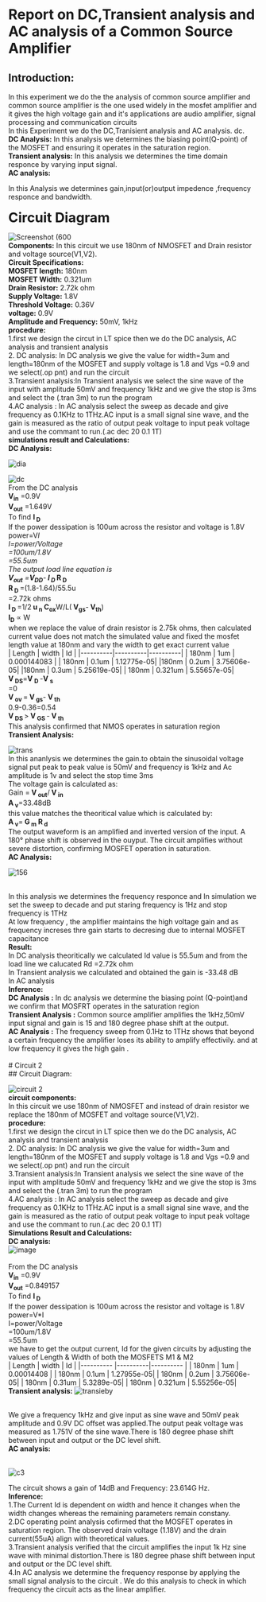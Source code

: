 # **Report on DC,Transient analysis and AC analysis of a Common Source Amplifier**
## **Introduction:**
</p>     In this experiment we do the the analysis of common source amplifier 
and common source amplifier is the one used widely in the mosfet amplifier and it gives the 
high voltage gain and it's applications are audio amplifier, signal processing and communication circuits
<br> In this Experiment we do the DC,Tranisient analysis and AC analysis.
dc.<br>
<b> DC Analysis:</b>
In this analysis we determines the biasing point(Q-point) of the MOSFET and ensuring it operates in the saturation region.
<br>
<b> Transient analysis:</b>
In this analysis we determines the time domain responce by varying input signal.
<br>
<b> AC analysis:</b>

In this Analysis we determines gain,input(or)output impedence ,frequency responce and bandwidth.
<br>
<br>
<b style="font-size: 27px;"> Circuit Diagram </b>


 ![Screenshot (600](https://github.com/user-attachments/assets/5ec39989-0a30-4e1b-921d-a3b359814ff9)
<br>
<b> Components:</b>
In this circuit we use 180nm of NMOSFET and Drain resistor and voltage source(V1,V2).
<br>
<b> Circuit Specifications:</b>
 <br>
 <b>MOSFET length:</b>
180nm
<br>
<b> MOSFET Width:</b>
0.321um
<br>
<b> Drain Resistor:</b>
2.72k ohm
<br>
<b> Supply Voltage:</b>
1.8V
<br>
<b> Threshold Voltage:</b>
0.36V
<br>
<b> voltage:</b>
0.9V
<br>
<b> Amplitude and Frequency:</b>
50mV, 1kHz
<br>
<b> procedure:</b>
<br>
1.first we design the circut in LT spice then we do the DC analysis, AC analysis and transient analysis
<br>
2. DC analysis: In DC analysis  we give the value for width=3um and length=180nm of the MOSFET and supply voltage is 1.8 and Vgs =0.9 and we select(.op pnt) and run the circuit
<br>
 3.Transient analysis:In Transient analysis we select the sine wave of the input with amplitude 50mV and frequency 1kHz and we give the stop is 3ms and select the (.tran 3m) to run the program
<br>
  4.AC analysis : In AC analysis select the sweep as decade and give frequency as 0.1KHz to 1THz.AC input is a small signal sine wave, and the gain is measured as the ratio of output peak voltage to input peak voltage and use the commant to run.(.ac dec 20 0.1 1T)
<br>
<b>simulations result and Calculations:</b>
<br>
<b> DC Analysis:</b>
<br>




![dia](https://github.com/user-attachments/assets/c99f2146-840e-49da-b01d-e8e4990a16a0)
<br>


![dc](https://github.com/user-attachments/assets/230737ba-c4c2-45a3-8916-d650cf94fd77)
<br>
From the DC analysis
<br>
<b>V<sub>in</b>
=0.9V
<br>
<b>V<sub>out</b>
=1.649V
<br>
To find <b> I<sub> D </b>
<br>
If the power dessipation is 100um across the resistor and voltage is 1.8V
<br>
power=V*I
<br>
I=power/Voltage
<br>
  =100um/1.8V
  <br>
 =55.5um
<br>
The output load line equation is
<br>
<b> V<sub>out</b>
=<b>V<sub>DD</b>-<b> I<sub> D </b>*<b> R<sub> D </b>
<br>
<b> R<sub> D </b>=(1.8-1.64)/55.5u
<br>
=2.72k ohms
<br>
<b> I<sub> D </b>
=1/2<b> u<sub> n</b><b> C<sub>ox</b>W/L(<b> V<sub>gs</b>-<b> V<sub>th</b>)
<br>
<b> I<sub>D</b> &prop; W
<br>
when we replace the value of drain resistor is 2.75k ohms, then  calculated current value does not match the simulated value and fixed the mosfet length value at 180nm and
vary the width to get exact current value
<br>
| Length   | width    | Id       |
|----------|----------|----------|
| 180nm    | 1um      | 0.000144083 |
| 180nm    | 0.1um    | 1.12775e-05|
|180nm     | 0.2um    | 3.75606e-05|
|180nm     | 0.3um    |  5.25619e-05|
| 180nm    | 0.321um   |  5.55657e-05|
<br>
<b> V<sub> DS</b>=<b>V <sub> D </b>-<b>V <sub> s </b>
<br>
  =0
<br>
<b> V<sub> ov </b>=<b> V<sub> gs</b>-<b> V<sub> th </b>
<br> 
0.9-0.36=0.54
<br>
<b> V<sub> DS </b>><b> V<sub> GS </b>-<b> V<sub> th </b>
<br>
 This analysis confirmed that NMOS operates in saturation region
 <br>
 <b> Transient Analysis:</b>
 <br>
 

 
![trans](https://github.com/user-attachments/assets/0f7158ef-92ca-4150-a70c-1e0bf359651c)
<br>
In this ananlysis we determines the gain.to obtain the sinusoidal voltage signal put peak to peak value is 50mV and frequency is 1kHz and Ac amplitude is 1v and select the stop time 3ms
<br>
The voltage gain is calculated as:
<br>
Gain =<b> V<sub> out</b>/<b> V<sub> in</b>
<br>
<b> A<sub> v</b>=33.48dB
<br>
this value matches the theoritical value which is calculated by:
<br>
<b> A<sub> v</b>=<b> G<sub> m</b><b> R<sub> d</b>
<br>
The output waveform is an amplified and inverted version of the input.
A 180° phase shift is observed in the ouyput.
The circuit amplifies without severe distortion, confirming MOSFET operation in saturation.
<br>
<b> AC Analysis:</b>

![156](https://github.com/user-attachments/assets/1a40a478-ba45-4e37-9de9-cbe7f0c100e9)

<br>
In this analysis we determines the frequency responce and In  simulation we set the sweep to decade and put staring frequency is 1Hz and stop frequency is 1THz
<br>
At low frequency , the amplifier maintains the  high voltage gain and as frequency increses thre gain starts to decresing due to internal MOSFET capacitance
<br>
<b>Result:</b>
<br>
In DC analysis theoritically we calculated Id value is 55.5um and from the load line we calucated Rd =2.72k ohm
<br>
In Transient analysis we calculated and obtained the gain is -33.48 dB
<br>
In AC analysis 
<br>
<b> Inference:</b>
<br>
<b>DC Analysis :</b>
In dc analysis we  determine the biasing point (Q-point)and we confirm that MOSFRT operates in the saturation region
<br>
<b> Transient Analysis :</b>
Common source amplifier amplifies the 1kHz,50mV input signal and  gain is 15 and 180 degree phase shift at the output.
<br>
<b>AC Analysis :</b>
The frequency sweep from 0.1Hz to 1THz shows that beyond a certain frequency the amplifier loses its ability to amplify effectivily.
and at low frequency it gives the high gain .
<br>
<br>
# Circuit 2
<br>
## Circuit Diagram: 
<br>



![circuit 2](https://github.com/user-attachments/assets/6119c0aa-703b-4d5b-985e-380fd8a92b51)
<Br>
<b> circuit components:</b>
<br>
In this circuit we use 180nm of NMOSFET and instead of drain resistor we replace the 180nm of MOSFET and voltage source(V1,V2).
<br>
<b> procedure:</b>
<br>
1.first we design the circut in LT spice then we do the DC analysis, AC analysis and transient analysis
<br>
2. DC analysis: In DC analysis  we give the value for width=3um and length=180nm of the MOSFET and supply voltage is 1.8 and Vgs =0.9 and we select(.op pnt) and run the circuit
<br>
 3.Transient analysis:In Transient analysis we select the sine wave of the input with amplitude 50mV and frequency 1kHz and we give the stop is 3ms and select the (.tran 3m) to run the program
<br>
  4.AC analysis : In AC analysis select the sweep as decade and give frequency as 0.1KHz to 1THz.AC input is a small signal sine wave, and the gain is measured as the ratio of output peak voltage to input peak voltage and use the commant to run.(.ac dec 20 0.1 1T)
<br>
<b>Simulations Result and Calculations:</b>
<br>
<b> DC analysis:</b>
<br>
![image](https://github.com/user-attachments/assets/0aee3c28-1bcf-4e39-8fb7-bf1eb1344af4)
<br>
<br>
From the DC analysis
<br>
<b>V<sub>in</b>
=0.9V
<br>
<b>V<sub>out</b>
=0.849157
<br>
To find <b> I<sub> D </b>
<br>
If the power dessipation is 100um across the resistor and voltage is 1.8V
<br>
power=V*I
<br>
I=power/Voltage
<br>
  =100um/1.8V
  <br>
 =55.5um
 <br>
 we have to get the output current, Id for the given circuits by adjusting the values of Length & Width of both the MOSFETS M1 & M2 
 <br>
 | Length    | width    | Id         |
 |---------- |----------|----------  |
 | 180nm     | 1um      | 0.00014408 |
 | 180nm     | 0.1um    | 1.27955e-05|
 | 180nm     | 0.2um    | 3.75606e-05|
 | 180nm     | 0.31um   |  5.3289e-05|
 | 180nm     | 0.321um  | 5.55256e-05|
<br>
 <b> Transient analysis:</b>
 ![transieby](https://github.com/user-attachments/assets/3c2dfbc1-7e93-41ef-b662-e6b3b5d4c868)

 <br>
  We give a frequency 1kHz and give input as sine wave and 50mV peak amplitude and 0.9V DC offset was applied.The output peak voltage was measured as 1.751V of the sine wave.There is 180 degree phase shift between input and output or the DC level shift.
  <br>
  <b> AC analysis:</b>
  <br>
 
  <br>![c3](https://github.com/user-attachments/assets/bc0e0bf2-a866-435b-8914-92d513f3d866)

   The circuit shows a gain of 14dB and    Frequency: 23.614G Hz.
   <br>
   <b> Inference:</b>
   <br>
   1.The Current Id is dependent on width and hence it changes when the width changes whereas the remaining parameters remain constany.
   <br>
   2.DC operating point analysis cofirmed that the MOSFET operates in saturation region. The observed drain voltage (1.18V) and the drain current(55uA) align with theoretical values.
   <br>
   3.Transient analysis verified that the circuit amplifies the input 1k Hz sine wave with minimal distortion.There is 180 degree phase shift between input and output or the DC level shift.
   <br>
   4.In AC analysis we determine the frequency response by applying the small signal analysis to the circuit . We do this analysis to check in which frequency the circuit acts as the linear amplifier.
   
   


 









 
